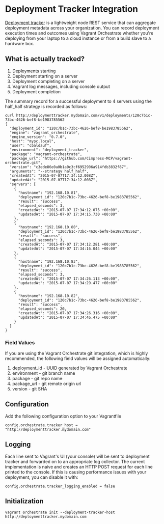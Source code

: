 # Deployment Tracker Integration

[Deployment tracker](http://github.com/Cimpress-MCP/deployment-tracker) is a lightweight node REST service that can aggregate
deployment metadata across your organization. You can record deployment execution times and outcomes using Vagrant Orchestrate
whether you're deploying from your laptop to a cloud instance or from a build slave to a hardware box.

## What is actually tracked?

1. Deployments starting
2. Deployment starting on a server
3. Deployment completing on a server
4. Vagrant log messages, including console output
5. Deployment completion

The summary record for a successful deployment to 4 servers using the half_half strategy is recorded as follows:

```
curl http://deploymenttracker.mydomain.com/v1/deployments/120c7b1c-73bc-4626-bef8-be1983785562
{
  "deployment_id": "120c7b1c-73bc-4626-bef8-be1983785562",
  "engine": "vagrant_orchestrate",
  "engine_version": "0.7.0",
  "host": "mypc.local",
  "user": "cbaldauf",
  "environment": "deployment_tracker",
  "package": "vagrant-orchestrate",
  "package_url": "https://github.com/Cimpress-MCP/vagrant-orchestrate.git",
  "version": "c3ede86e0a0b1a0c3cf6952906a914fdb3832f87",
  "arguments": "--strategy half_half",
  "createdAt": "2015-07-07T17:34:12.008Z",
  "updatedAt": "2015-07-07T17:34:12.008Z",
  "servers": [
    {
      "hostname": "192.168.10.81",
      "deployment_id": "120c7b1c-73bc-4626-bef8-be1983785562",
      "result": "success",
      "elapsed_seconds": 3,
      "createdAt": "2015-07-07 17:34:12.075 +00:00",
      "updatedAt": "2015-07-07 17:34:15.730 +00:00"
    },
    {
      "hostname": "192.168.10.80",
      "deployment_id": "120c7b1c-73bc-4626-bef8-be1983785562",
      "result": "success",
      "elapsed_seconds": 3,
      "createdAt": "2015-07-07 17:34:12.281 +00:00",
      "updatedAt": "2015-07-07 17:34:16.044 +00:00"
    },
    {
      "hostname": "192.168.10.83",
      "deployment_id": "120c7b1c-73bc-4626-bef8-be1983785562",
      "result": "success",
      "elapsed_seconds": 3,
      "createdAt": "2015-07-07 17:34:26.113 +00:00",
      "updatedAt": "2015-07-07 17:34:29.477 +00:00"
    },
    {
      "hostname": "192.168.10.82",
      "deployment_id": "120c7b1c-73bc-4626-bef8-be1983785562",
      "result": "success",
      "elapsed_seconds": 20,
      "createdAt": "2015-07-07 17:34:26.316 +00:00",
      "updatedAt": "2015-07-07 17:34:46.475 +00:00"
    }
  ]
}

```

### Field Values

If you are using the Vagrant Orchestrate git integration, which is highly recommended, the following
field values will be assigned automatically:

1. deployment_id - UUID generated by Vagrant Orchestrate
2. environment - git branch name
3. package - git repo name
4. package_url - git remote origin url
5. version - git SHA


## Configuration

Add the following configuration option to your Vagrantfile

    config.orchestrate.tracker_host = "http://deploymenttracker.mydomain.com"

## Logging

Each line sent to Vagrant's UI (your console) will be sent to deployment tracker and
forwarded on to an appropriate log collector. The current implementation is naive and
creates an HTTP POST request for each line printed to the console. If this is causing
performance issues with your deployment, you can disable it with:

    config.orchestrate.tracker_logging_enabled = false

## Initialization

    vagrant orchestrate init --deployment-tracker-host http://deploymenttracker.mydomain.com
